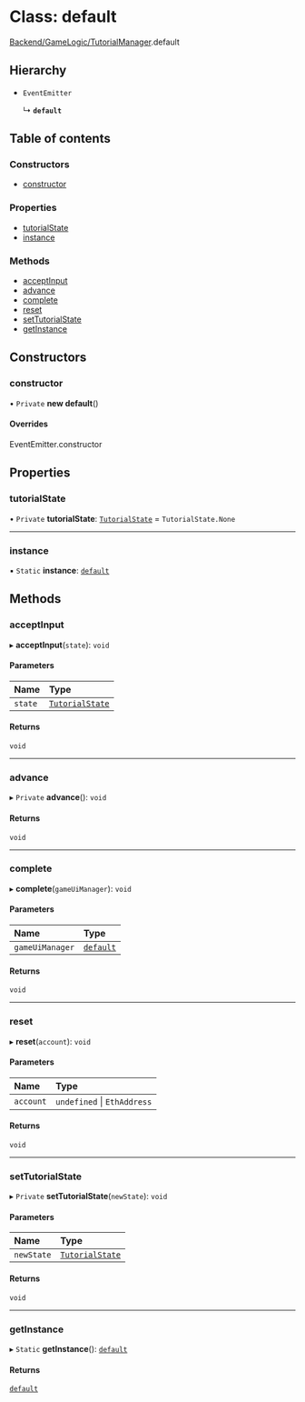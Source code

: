 # Class: default

[Backend/GameLogic/TutorialManager](../modules/Backend_GameLogic_TutorialManager.md).default

## Hierarchy

- `EventEmitter`

  ↳ **`default`**

## Table of contents

### Constructors

- [constructor](Backend_GameLogic_TutorialManager.default.md#constructor)

### Properties

- [tutorialState](Backend_GameLogic_TutorialManager.default.md#tutorialstate)
- [instance](Backend_GameLogic_TutorialManager.default.md#instance)

### Methods

- [acceptInput](Backend_GameLogic_TutorialManager.default.md#acceptinput)
- [advance](Backend_GameLogic_TutorialManager.default.md#advance)
- [complete](Backend_GameLogic_TutorialManager.default.md#complete)
- [reset](Backend_GameLogic_TutorialManager.default.md#reset)
- [setTutorialState](Backend_GameLogic_TutorialManager.default.md#settutorialstate)
- [getInstance](Backend_GameLogic_TutorialManager.default.md#getinstance)

## Constructors

### constructor

• `Private` **new default**()

#### Overrides

EventEmitter.constructor

## Properties

### tutorialState

• `Private` **tutorialState**: [`TutorialState`](../enums/Backend_GameLogic_TutorialManager.TutorialState.md) = `TutorialState.None`

---

### instance

▪ `Static` **instance**: [`default`](Backend_GameLogic_TutorialManager.default.md)

## Methods

### acceptInput

▸ **acceptInput**(`state`): `void`

#### Parameters

| Name    | Type                                                                           |
| :------ | :----------------------------------------------------------------------------- |
| `state` | [`TutorialState`](../enums/Backend_GameLogic_TutorialManager.TutorialState.md) |

#### Returns

`void`

---

### advance

▸ `Private` **advance**(): `void`

#### Returns

`void`

---

### complete

▸ **complete**(`gameUiManager`): `void`

#### Parameters

| Name            | Type                                                    |
| :-------------- | :------------------------------------------------------ |
| `gameUiManager` | [`default`](Backend_GameLogic_GameUIManager.default.md) |

#### Returns

`void`

---

### reset

▸ **reset**(`account`): `void`

#### Parameters

| Name      | Type                        |
| :-------- | :-------------------------- |
| `account` | `undefined` \| `EthAddress` |

#### Returns

`void`

---

### setTutorialState

▸ `Private` **setTutorialState**(`newState`): `void`

#### Parameters

| Name       | Type                                                                           |
| :--------- | :----------------------------------------------------------------------------- |
| `newState` | [`TutorialState`](../enums/Backend_GameLogic_TutorialManager.TutorialState.md) |

#### Returns

`void`

---

### getInstance

▸ `Static` **getInstance**(): [`default`](Backend_GameLogic_TutorialManager.default.md)

#### Returns

[`default`](Backend_GameLogic_TutorialManager.default.md)
